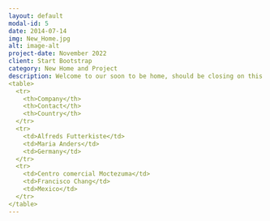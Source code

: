 ```yaml
---
layout: default
modal-id: 5
date: 2014-07-14
img: New_Home.jpg
alt: image-alt
project-date: November 2022
client: Start Bootstrap
category: New Home and Project 
description: Welcome to our soon to be home, should be closing on this by the end of November, 2022. It has been a nightmare house shopping for homes since COVID. My wife and I are just glad to finally have a home to call ours. We do have a few upgrades we wish to add once we are moved in. 
<table>
  <tr>
    <th>Company</th>
    <th>Contact</th>
    <th>Country</th>
  </tr>
  <tr>
    <td>Alfreds Futterkiste</td>
    <td>Maria Anders</td>
    <td>Germany</td>
  </tr>
  <tr>
    <td>Centro comercial Moctezuma</td>
    <td>Francisco Chang</td>
    <td>Mexico</td>
  </tr>
</table>
---
```

